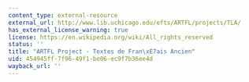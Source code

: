 ```yaml
---
content_type: external-resource
external_url: http://www.lib.uchicago.edu/efts/ARTFL/projects/TLA/
has_external_license_warning: true
license: https://en.wikipedia.org/wiki/All_rights_reserved
status: ''
title: "ARTFL Project - Textes de Fran\xE7ais Ancien"
uid: 454945ff-7f96-49f1-be06-ec9f7b36ee4d
wayback_url: ''
---
```

